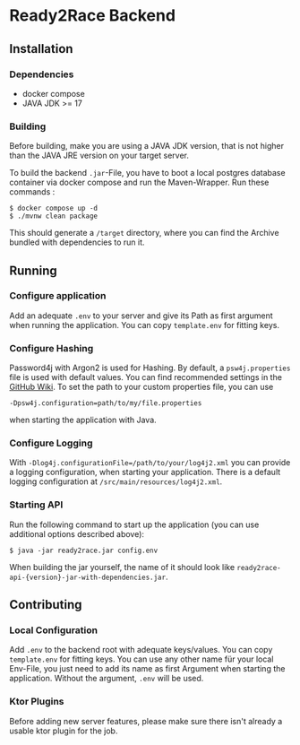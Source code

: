 # Ready2Race Backend

## Installation

### Dependencies
- docker compose
- JAVA JDK >= 17

### Building

Before building, make you are using a JAVA JDK version, that is not higher than the JAVA JRE version on your target server.

To build the backend `.jar`-File, you have to boot a local postgres database container via docker compose and run the
Maven-Wrapper. Run these commands :
```shell
$ docker compose up -d
$ ./mvnw clean package
```
This should generate a `/target` directory, where you can find the Archive bundled with dependencies to run it.

## Running

### Configure application

Add an adequate `.env` to your server and give its Path as first argument when running the application. You can copy
`template.env` for fitting keys.

### Configure Hashing

Password4j with Argon2 is used for Hashing. By default, a `psw4j.properties` file is used with default values. You can find
recommended settings in the [GitHub Wiki](https://github.com/Password4j/password4j/wiki/Recommended-settings#argon2).
To set the path to your custom properties file, you can use

`-Dpsw4j.configuration=path/to/my/file.properties`

when starting the application with Java.

### Configure Logging

With `-Dlog4j.configurationFile=/path/to/your/log4j2.xml` you can provide a logging configuration, when starting your application.
There is a default logging configuration at `/src/main/resources/log4j2.xml`.

### Starting API

Run the following command to start up the application (you can use additional options described above):
```shell
$ java -jar ready2race.jar config.env
```

When building the jar yourself, the name of it should look like `ready2race-api-{version}-jar-with-dependencies.jar`.

## Contributing

### Local Configuration

Add `.env` to the backend root with adequate keys/values. You can copy `template.env` for fitting keys.
You can use any other name für your local Env-File, you just need to add its name as first Argument when
starting the application. Without the argument, `.env` will be used.

### Ktor Plugins

Before adding new server features, please make sure there isn't already a usable ktor plugin for the job.